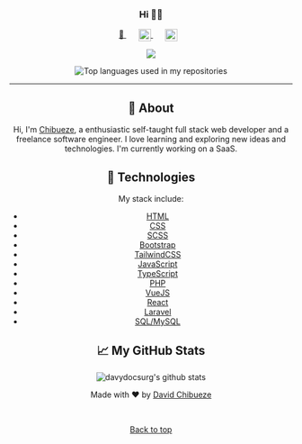 <div align='center'>
	<div align="center" id="top">
  <!-- <img src="./.github/app.gif" alt="Davydocsurg" /> -->

<!-- &#xa0; -->

  <!-- <a href="https://davydocsurg.netlify.app">Demo</a> -->
</div>

### <div align='center'>Hi 👋🏼 </div>

<p align="center" >
			<a href="https://davydocsurg.github.io" target="_blank" style='margin-right:10px'>
     🔗
  </a>
			  &nbsp;&nbsp;
  <a href="https://twitter.com/davydocsurg" target="_blank" style='margin-right:10px'>
    <img align="center" src="https://raw.githubusercontent.com/peterthehan/peterthehan/master/assets/twitter.svg" style='color: #3f63f2 !important' alt="David Chibueze's twitter profile" height="22px" width="22px" />
  </a>
	  &nbsp;&nbsp;
	<a href="https://linkedin.com/in/davidchibueze/" target="_blank" style='margin-right:10px'>
    <img align="center" src="https://raw.githubusercontent.com/peterthehan/peterthehan/master/assets/linkedin.svg" style='color: #3f63f2 !important' alt="David Chibueze's linkedin profile" height="22px" width="22px" />
  </a>

</p>
<div align="center" >

![](https://visitor-badge.glitch.me/badge?page_id=davydocsurg.davydocsurg)

</div>
	<div align="center">
  <img width="" src="https://github-readme-stats.vercel.app/api/top-langs/?username=davydocsurg&layout=compact&hide_title=1&card_width=300" alt="Top languages used in my repositories" />
</div>
<!-- <p align="center">
  <img alt="Github top language" src="https://img.shields.io/github/languages/top/davydocsurg/davydocsurg?color=56BEB8">

  <img alt="Github language count" src="https://img.shields.io/github/languages/count/davydocsurg/davydocsurg?color=56BEB8">

  <img alt="Repository size" src="https://img.shields.io/github/repo-size/davydocsurg/davydocsurg?color=56BEB8">

  <img alt="License" src="https://img.shields.io/github/license/davydocsurg/davydocsurg?color=56BEB8">

  <img alt="Github issues" src="https://img.shields.io/github/issues/davydocsurg/davydocsurg?color=56BEB8" />

  <img alt="Github forks" src="https://img.shields.io/github/forks/davydocsurg/davydocsurg?color=56BEB8" />

  <img alt="Github stars" src="https://img.shields.io/github/stars/davydocsurg/davydocsurg?color=56BEB8" />
</p> -->

<!-- Status -->

<!-- <h4 align="center">
	🚧  Socialite 🚀 Under construction...  🚧
</h4> -->

<hr>

## :dart: About

Hi, I'm [Chibueze](https://davydocsurg.github.io), a enthusiastic self-taught full stack web developer and a freelance software engineer.
	I love learning and exploring new ideas and technologies. I'm currently working on a SaaS.

<!-- ## :sparkles: Features

:heavy_check_mark: Feature 1;\
:heavy_check_mark: Feature 2;\
:heavy_check_mark: Feature 3; -->

## :rocket: Technologies

My stack include:

- [HTML](https://en.wikipedia.org/wiki/HTML)
- [CSS](https://en.wikipedia.org/wiki/CSS)
- [SCSS](https://sass-lang.com/)
- [Bootstrap](https://getbootstrap.com/)
- [TailwindCSS](https://tailwindcss.com/.com/)
- [JavaScript](https://en.wikipedia.org/wiki/JavaScript)
- [TypeScript](https://www.typescriptlang.org/)
- [PHP](https://php.net/)
- [VueJS](https://vuejs.org/)
- [React](https://reactjs.org/)
- [Laravel](https://laravel.com/)
- [SQL/MySQL](https://mysql.com/)

## :chart_with_upwards_trend: My GitHub Stats

<p align="center"> <img src="https://github-readme-stats.vercel.app/api?username=davydocsurg&show_icons=true&theme=gotham" alt="davydocsurg's github stats" />

Made with :heart: by <a href="https://davydocsurg.github.io" target="_blank">David Chibueze</a>

&#xa0;

<a href="#top">Back to top</a>

</div>

